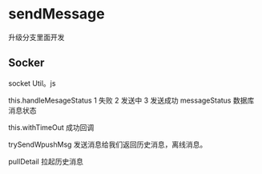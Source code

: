 # sendMessage

升级分支里面开发

## Socker

socket Util。js

this.handleMesageStatus 1 失败 2 发送中 3 发送成功
messageStatus 数据库消息状态

this.withTimeOut 成功回调

trySendWpushMsg 发送消息给我们返回历史消息，离线消息。

pullDetail 拉起历史消息
